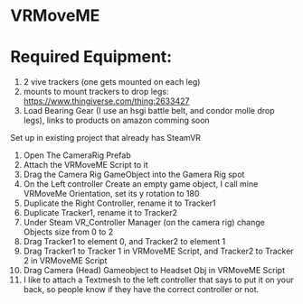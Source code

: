 # VRMoveME

# Required Equipment:
1. 2 vive trackers (one gets mounted on each leg)
1. mounts to mount trackers to drop legs: https://www.thingiverse.com/thing:2633427
1. Load Bearing Gear (I use an hsgi battle belt, and condor molle drop legs), links to products on amazon comming soon

Set up in existing project that already has SteamVR

1. Open The CameraRig Prefab
1. Attach the VRMoveME Script to it
1. Drag the Camera Rig GameObject into the Gamera Rig spot
1. On the Left controller Create an empty game object, I call mine VRMoveMe Orientation, set its y rotation to 180
1. Duplicate the Right Controller, rename it to Tracker1
1. Duplicate Tracker1, rename it to Tracker2
1. Under Steam VR_Controller Manager (on the camera rig) change Objects size from 0 to 2
1. Drag Tracker1 to element 0, and Tracker2 to element 1
1. Drag Tracker1 to Tracker 1 in VRMoveME Script, and Tracker2 to Tracker 2 in VRMoveME Script
1. Drag Camera (Head) Gameobject to Headset Obj in VRMoveME Script
1. I like to attach a Textmesh to the left controller that says to put it on your back, so people know if they have the correct controller or not.
